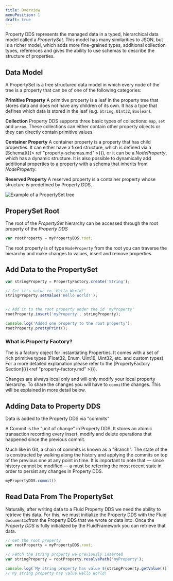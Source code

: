 ```yaml
---
title: Overview
menuPosition: 1
draft: true
---
```


Property DDS represents the managed data in a typed, hierarchical data model called a *PropertySet*. This model has many
similarities to JSON, but is a richer model, which adds more fine-grained types, additional collection types,
references and gives the ability to use schemas to describe the structure of properties.

## Data Model

A PropertySet is a tree structured data model in which every node of the tree is a property that can be of one of the
following categories:

**Primitive Property**
  A primitive property is a leaf in the property tree that stores data and does not have any children of its own.
  It has a type that defines which data is stored in the leaf (e.g. ``String``, ``UInt32``, ``Boolean``).

**Collection**
  Property DDS supports three basic types of collections: ``map``, ``set`` and ``array``. These collections can either contain
  other property objects or they can directly contain primitive values.

**Container Property**
  A container property is a property that has child properties. It can either have a fixed
  structure, which is defined via a [Schema]({{< ref "property-schemas.md" >}}), or it can be a *NodeProperty*, which
  has a dynamic structure. It is also possible to dynamically add additional properties to a property with a schema that
  inherits from *NodeProperty*.

**Reserved Property**
  A reserved property is a container property whose structure is predefined by Property DDS.

![Example of a PropertySet tree](/images/property_example_data_model.png)


## ProperySet Root

The root of the *PropertySet* hierarchy can be accessed through the root property of the *Property DDS*

```javascript
var rootProperty = myPropertyDDS.root;
```

The root property is of type `NodeProperty` from the root you can traverse the hierarchy and make changes to values,
insert and remove properties.

## Add Data to the PropertySet

```javascript
var stringProperty = PropertyFactory.create('String');

// Set it's value to 'Hello World!'
stringProperty.setValue('Hello World!');


// Add it to the root property under the id 'myProperty'
rootProperty.insert('myProperty', stringProperty);

console.log('Added one property to the root property');
rootProperty.prettyPrint();
```

### What is Property Factory?

The is a factory object for instantiating Properties. It comes with a set of rich primitive types (Float32, Enum,
Uint16, Uint32, etc. and custom types) For a more detailed explanation please refer to the
[PropertyFactory Section]({{<ref "property-factory.md" >}}).

Changes are always local only and will only modify your local property hierarchy. To share the changes you will have to
`commit`the changes. This will be explained in more detail below.

## Adding Data to Property DDS

Data is added to the Property DDS via "commits"

A Commit is the "unit of change" in Property DDS. It stores an atomic transaction recording every insert, modify and
delete operations that happened since the previous commit.

Much like in Git, a chain of commits is known as a "Branch". The state of the is constructed by walking along the
history and applying the commits on top of the previous one at any point in time. It is important to note that — since
history cannot be modified — a must be referring the most recent state in order to persist any changes in Property DDS.

```javascript
myPropertyDDS.commit()
```

## Read Data From The PropertySet

Naturally, after writing data to a Fluid Property DDS we need the ability to retrieve this data. For this, we must
initialize the Property DDS with the Fluid `documentId`from the Property DDS that we wrote or data into. Once the
*Property DDS* is fully initialized by the FluidFramework you can retrieve that data.

```javascript
// Get the root property
var rootProperty = myPropertyDDS.root;

// Fetch the string property we previously inserted
var stringProperty = rootProperty.resolvePath('myProperty');

console.log(`My string property has value ${stringProperty.getValue()}`);
// My string property has value Hello World!
```
